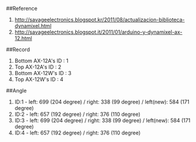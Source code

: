 ##Reference
1. http://savageelectronics.blogspot.kr/2011/08/actualizacion-biblioteca-dynamixel.html
2. http://savageelectronics.blogspot.it/2011/01/arduino-y-dynamixel-ax-12.html

##Record
1. Bottom AX-12A's ID : 1
2. Top AX-12A's ID : 2
3. Bottom AX-12W's ID : 3
4. Top AX-12W's ID : 4

##Angle
1. ID:1 - left: 699 (204 degree) / right: 338 (99 degree) / left(new): 584 (171 degree)
2. ID:2 - left: 657 (192 degree) / right: 376 (110 degree)
3. ID:3 - left: 699 (204 degree) / right: 338 (99 degree) / left(new): 584 (171 degree)
4. ID:4 - left: 657 (192 degree) / right: 376 (110 degree)
